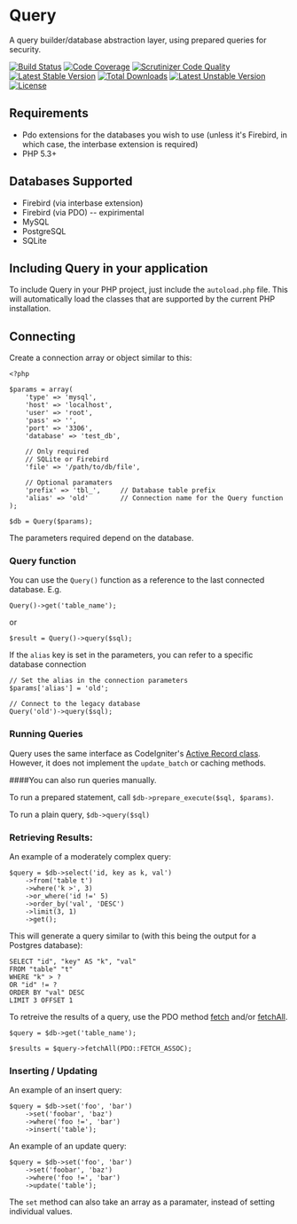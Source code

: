 # Query

A query builder/database abstraction layer, using prepared queries for security.

[![Build Status](https://jenkins.timshomepage.net/buildStatus/icon?job=query)](https://jenkins.timshomepage.net/job/query/)
[![Code Coverage](https://scrutinizer-ci.com/g/timw4mail/Query/badges/coverage.png?s=a96df5417089f90250aeb59013a3964b1ff9b588)](https://scrutinizer-ci.com/g/timw4mail/Query/)
[![Scrutinizer Code Quality](https://scrutinizer-ci.com/g/timw4mail/Query/badges/quality-score.png?s=ce0f185067d7049cfe3f0aba2ca30ed56fb97b20)](https://scrutinizer-ci.com/g/timw4mail/Query/)
[![Latest Stable Version](https://poser.pugx.org/aviat4ion/query/v/stable.png)](https://packagist.org/packages/aviat4ion/query)
[![Total Downloads](https://poser.pugx.org/aviat4ion/query/downloads.png)](https://packagist.org/packages/aviat4ion/query)
[![Latest Unstable Version](https://poser.pugx.org/aviat4ion/query/v/unstable.png)](https://packagist.org/packages/aviat4ion/query)
[![License](https://poser.pugx.org/aviat4ion/query/license.png)](http://www.dbad-license.org/)

## Requirements
* Pdo extensions for the databases you wish to use (unless it's Firebird, in which case, the interbase extension is required)
* PHP 5.3+

## Databases Supported

* Firebird (via interbase extension)
* Firebird (via PDO) -- expirimental
* MySQL
* PostgreSQL
* SQLite

## Including Query in your application

To include Query in your PHP project, just include the `autoload.php` file. This will automatically load the classes that are supported by the current PHP installation.


## Connecting

Create a connection array or object similar to this:

	<?php

	$params = array(
		'type' => 'mysql',
		'host' => 'localhost',
		'user' => 'root',
		'pass' => '',
		'port' => '3306',
		'database' => 'test_db',

		// Only required
		// SQLite or Firebird
		'file' => '/path/to/db/file',

		// Optional paramaters
		'prefix' => 'tbl_', 	// Database table prefix
		'alias' => 'old' 		// Connection name for the Query function
	);

	$db = Query($params);

The parameters required depend on the database.

### Query function

You can use the `Query()` function as a reference to the last connected database. E.g.

	Query()->get('table_name');

or

	$result = Query()->query($sql);

If the `alias` key is set in the parameters, you can refer to a specific database connection

	// Set the alias in the connection parameters
	$params['alias'] = 'old';

	// Connect to the legacy database
	Query('old')->query($sql);

### Running Queries
Query uses the same interface as CodeIgniter's [Active Record class](http://ellislab.com/codeigniter/user-guide/database/active_record.html). However, it does not implement the `update_batch` or caching methods.

####You can also run queries manually.

To run a prepared statement, call
`$db->prepare_execute($sql, $params)`.

To run a plain query, `$db->query($sql)`

### Retrieving Results:

An example of a moderately complex query:

	$query = $db->select('id, key as k, val')
		->from('table t')
		->where('k >', 3)
		->or_where('id !=' 5)
		->order_by('val', 'DESC')
		->limit(3, 1)
		->get();

This will generate a query similar to (with this being the output for a Postgres database):

	SELECT "id", "key" AS "k", "val"
	FROM "table" "t"
	WHERE "k" > ?
	OR "id" != ?
	ORDER BY "val" DESC
	LIMIT 3 OFFSET 1


To retreive the results of a query, use the PDO method [fetch](http://php.net/manual/en/pdostatement.fetch.php) and/or [fetchAll](http://php.net/manual/en/pdostatement.fetchall.php).

	$query = $db->get('table_name');

	$results = $query->fetchAll(PDO::FETCH_ASSOC);


### Inserting / Updating

An example of an insert query:

	$query = $db->set('foo', 'bar')
		->set('foobar', 'baz')
		->where('foo !=', 'bar')
		->insert('table');

An example of an update query:

	$query = $db->set('foo', 'bar')
		->set('foobar', 'baz')
		->where('foo !=', 'bar')
		->update('table');

The `set` method can also take an array as a paramater, instead of setting individual values.

